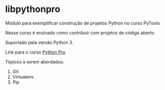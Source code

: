 # libpythonpro
Módulo para exemplificar construção de projetos Python no curso PyTools

Nesse curso é ensinado como contribuir com projetos de código aberto.

Suportado pela versão Python 3.

Link para o curso [Python Pro](https://www.python.pro.br)

Tópicos a serem abordados:
1. Git
2. Virtualenv
3. Pip